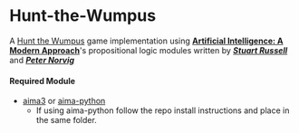 
# Hunt-the-Wumpus

A [Hunt the Wumpus](https://en.wikipedia.org/wiki/Hunt_the_Wumpus) game implementation using [**Artificial Intelligence: A Modern Approach**](http://aima.cs.berkeley.edu/)'s propositional logic modules written by [***Stuart Russell***](http://www.cs.berkeley.edu/~russell) and [***Peter Norvig***](http://www.norvig.com)

#### Required Module
- [aima3](https://pypi.org/project/aima3/) or  [aima-python](https://github.com/aimacode/aima-python)
	- If using aima-python follow the repo install instructions and place in the same folder.

